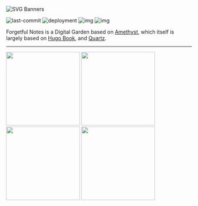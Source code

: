 ![SVG Banners](https://svg-banners.vercel.app/api?type=typeWriter&text1=🌴%20Forgetful%20Notes%20🥥&width=800&height=400)

![last-commit](https://img.shields.io/github/last-commit/datastring/forgetful-notes?style=for-the-badge)
![deployment](https://img.shields.io/github/deployments/datastring/forgetful-notes/github-pages?style=for-the-badge)
![img](https://img.shields.io/github/repo-size/datastring/forgetful-notes?style=for-the-badge)
![img](https://img.shields.io/tokei/lines/github/datastring/forgetful-notes?style=for-the-badge)

Forgetful Notes is a Digital Garden based on [Amethyst](https://github.com/64bitpandas/amethyst), which itself is largely based on [Hugo Book](https://github.com/alex-shpak/hugo-book), and [Quartz](https://github.com/jackyzha0/quartz).

---

<p>
<img width=200px src="https://img.shields.io/github/last-commit/datastring/forgetful-notes?style=for-the-badge" />
<img width=200px src="https://img.shields.io/github/deployments/datastring/forgetful-notes/github-pages?style=for-the-badge" />
<img width=200px src="https://img.shields.io/github/repo-size/datastring/forgetful-notes?style=for-the-badge" />
<img width=200px src="https://img.shields.io/tokei/lines/github/datastring/forgetful-notes?style=for-the-badge" />
</p>